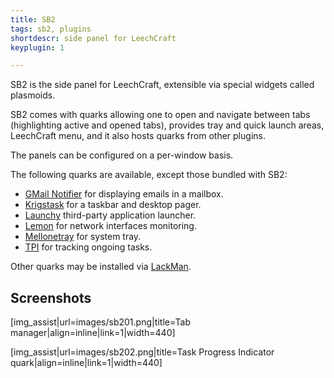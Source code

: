 ```yaml
---
title: SB2
tags: sb2, plugins
shortdescr: side panel for LeechCraft
keyplugin: 1

---
```


SB2 is the side panel for LeechCraft, extensible via special widgets
called plasmoids.

SB2 comes with quarks allowing one to open and navigate between tabs
(highlighting active and opened tabs), provides tray and quick launch
areas, LeechCraft menu, and it also hosts quarks from other plugins.

The panels can be configured on a per-window basis.

The following quarks are available, except those bundled with SB2:

- [GMail Notifier](/plugins-gmailnotifier) for displaying emails in
  a mailbox.
- [Krigstask](/plugins-krigstask) for a taskbar and desktop pager.
- [Launchy](/plugins-launchy) third-party application launcher.
- [Lemon](/plugins-lemon) for network interfaces monitoring.
- [Mellonetray](/plugins-mellonetray) for system tray.
- [TPI](/plugins-tpi) for tracking ongoing tasks.

Other quarks may be installed via [LackMan](/plugins-lackman).

Screenshots
-----------

\[img\_assist|url=images/sb201.png|title=Tab manager|align=inline|link=1|width=440\]

\[img\_assist|url=images/sb202.png|title=Task Progress Indicator quark|align=inline|link=1|width=440\]

